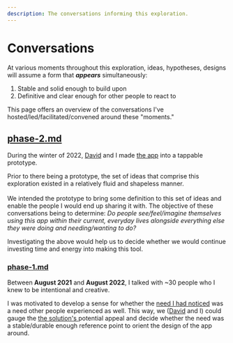 ```yaml
---
description: The conversations informing this exploration.
---
```


# Conversations

At various moments throughout this exploration, ideas, hypotheses, designs will assume a form that _**appears**_ simultaneously:

1. Stable and solid enough to build upon&#x20;
2. Definitive and clear enough for other people to react to

This page offers an overview of the conversations I've hosted/led/facilitated/convened around these "moments."&#x20;

## [phase-2.md](phase-2.md "mention")

During the winter of 2022, [David](https://www.davidgoligorsky.com/index.html) and I made [the app](../app.md) into a tappable prototype.

Prior to there being a prototype, the set of ideas that comprise this exploration existed in a relatively fluid and shapeless manner.\
\
We intended the prototype to bring some definition to this set of ideas and enable the people I would end up sharing it with. The objective of these conversations being to determine: _Do people see/feel/imagine themselves using this app within their current, everyday lives alongside everything else they were doing and needing/wanting to do?_

Investigating the above would help us to decide whether we would continue investing time and energy into making this tool.

### [phase-1.md](phase-1.md "mention")

Between **August 2021** and **August 2022**, I talked with \~30 people who I knew to be intentional and creative.&#x20;

I was motivated to develop a sense for whether the [need I had noticed](../need-memory.md) was a need other people experienced as well. This way, we ([David](https://www.davidgoligorsky.com/index.html) and I) could gauge the [the solution's ](../app.md)potential appeal and decide whether the need was a stable/durable enough reference point to orient the design of the app around.

## &#x20;
